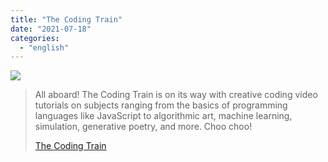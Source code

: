 ```yaml
---
title: "The Coding Train"
date: "2021-07-18"
categories:
  - "english"
---
```


![](https://yt3.ggpht.com/ytc/AKedOLSZ-uAlzBaruq8zYelLlhIDzBpd58S6FE2ejMec-A=s176-c-k-c0x00ffffff-no-rj)

> All aboard! The Coding Train is on its way with creative coding video tutorials on subjects ranging from the basics of programming languages like JavaScript to algorithmic art, machine learning, simulation, generative poetry, and more. Choo choo!
>
> [The Coding Train](https://www.youtube.com/c/TheCodingTrain/playlists)
